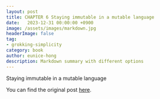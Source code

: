 ```yaml
---
layout: post
title: CHAPTER 6 Staying immutable in a mutable language
date:   2023-12-31 00:00:00 +0900
image: /assets/images/markdown.jpg
headerImage: false
tag:
- grokking-simplicity
category: book
author: eunice-hong
description: Markdown summary with different options
---
```


Staying immutable in a mutable language

You can find the original post [here](https://livebook.manning.com/book/grokking-simplicity/chapter-6/).